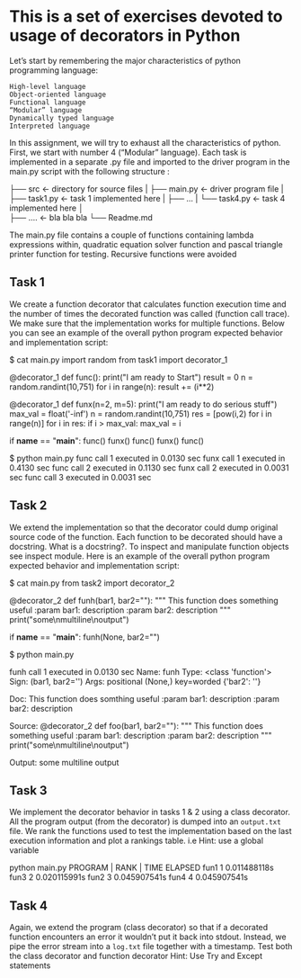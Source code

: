 # This is a set of exercises devoted to usage of decorators in Python

Let’s start by remembering the major characteristics of python programming language:

    High-level language
    Object-oriented language
    Functional language
    “Modular” language
    Dynamically typed language
    Interpreted language

In this assignment, we will try to exhaust all the characteristics of python. First, we start with number 4 (“Modular” language). Each task is implemented in a separate .py file and imported to the driver program in the main.py script with the following structure :

├── src              <- directory for source files 
|    ├── main.py     <- driver program file 
|    ├── task1.py    <- task 1 implemented here 
|    ├── ...
|    └── task4.py    <- task 4 implemented here 
│                               
├── ....             <- bla bla bla
└── Readme.md

The main.py file contains a couple of functions containing lambda expressions within, quadratic equation solver function and pascal triangle printer function for testing.
Recursive functions were avoided


## Task 1

We create a function decorator that calculates function execution time and the number of times the decorated function was called (function call trace). We make sure that the implementation works for multiple functions. Below you can see an example of the overall python program expected behavior and implementation script:

$ cat main.py
import random
from task1 import decorator_1

@decorator_1
def func():
    print("I am ready to Start")
    result = 0
    n =  random.randint(10,751)
    for i in range(n):
        result += (i**2)
        
@decorator_1
def funx(n=2, m=5):
    print("I am ready to do serious stuff")
    max_val = float('-inf')
    n =  random.randint(10,751)
    res = [pow(i,2) for i in range(n)]
    for i in res:
        if i > max_val: 
            max_val = i
    
if __name__ == "__main__": 
    func()
    funx()
    func()
    funx()
    func()

$ python main.py 
func call 1 executed in 0.0130 sec
funx call 1 executed in 0.4130 sec
func call 2 executed in 0.1130 sec
funx call 2 executed in 0.0031 sec
func call 3 executed in 0.0031 sec

## Task 2

We extend the implementation so that the decorator could dump original source code of the function. Each function to be decorated should have a docstring. What is a docstring?. To inspect and manipulate function objects see inspect module. Here is an example of the overall python program expected behavior and implementation script:

$ cat main.py
from task2 import decorator_2

@decorator_2
def funh(bar1, bar2=""):
    """
    This function does something useful 
    :param bar1: description
    :param bar2: description
    """ 
    print("some\nmultiline\noutput")

if __name__ == "__main__": 
    funh(None, bar2="")

$ python main.py

funh call 1 executed in 0.0130 sec
Name:   funh
Type:   <class 'function'>
Sign:   (bar1, bar2='')
Args:   positional (None,) 
        key=worded {'bar2': ''}
        
Doc:    This function does somthing useful
        :param bar1: description
        :param bar2: description

Source: @decorator_2
        def foo(bar1, bar2=""):
        """
        This function does something useful 
        :param bar1: description
        :param bar2: description
        """ 
        print("some\nmultiline\noutput")

Output: some
        multiline
        output

## Task 3

We implement the decorator behavior in tasks 1 & 2 using a class decorator. All the program output (from the decorator) is dumped into an `output.txt` file. We rank the functions used to test the implementation based on the last execution information and plot a rankings table. i.e
Hint: use a global variable

python main.py
PROGRAM | RANK | TIME ELAPSED
fun1        1     0.011488118s
fun3        2     0.020115991s
fun2        3     0.045907541s
fun4        4     0.045907541s

## Task 4

Again, we extend the program (class decorator) so that if a decorated function encounters an error it wouldn’t put it back into stdout. Instead, we pipe the error stream into a `log.txt` file together with a timestamp. Test both the class decorator and function decorator
Hint: Use Try and Except statements



